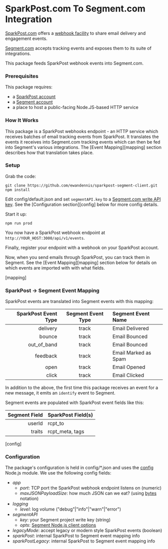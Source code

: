 # SparkPost.com To Segment.com Integration

[SparkPost.com](https://www.sparkpost.com/) offers a [webhook facility](https://www.sparkpost.com/api#/reference/webhooks) to share email delivery and engagement events.

[Segment.com](https://segment.com/) accepts tracking events and exposes them to its suite of integrations.

This package feeds SparkPost webhook events into Segment.com.

### Prerequisites

This package requires:

* a [SparkPost account](https://app.sparkpost.com/sign-up)
* a [Segment account](https://segment.com/signup)
* a place to host a public-facing Node.JS-based HTTP service

### How It Works

This package is a SparkPost webhooks endpoint - an HTTP service which receives batches of email tracking events from SparkPost.  It translates the events it receives into Segment.com tracking events which can then be fed into Segment's various integrations.  The [Event Mapping][mapping] section describes how that translation takes place.

### Setup

Grab the code:

```
git clone https://github.com/ewandennis/sparkpost-segment-client.git
npm install
```

Edit config/default.json and set ```segmentAPI.key``` to a [Segment.com write API key](https://segment.com/docs/libraries/http/#authentication).  See the [Configuration section][config] below for more config details.

Start it up:

```
npm run prod
```

You now have a SparkPost webhook endpoint at ```http://YOUR_HOST:3000/api/v1/events```.

Finally, register your endpoint with a webhook on your SparkPost account.

Now, when you send emails through SparkPost, you can track them in Segment.  See the [Event Mapping][mapping] section below for details on which events are imported with with what fields.

[mapping]
### SparkPost -> Segment Event Mapping

SparkPost events are translated into Segment events with this mapping:

SparkPost Event Type | Segment Event Type | Segment Event Name
--------------------:|:------------------:|:------------------
delivery             | track              | Email Delivered
bounce               | track              | Email Bounced
out_of_band          | track              | Email Bounced
feedback             | track              | Email Marked as Spam
open                 | track              | Email Opened
click                | track              | Email Clicked

In addition to the above, the first time this package receives an event for a new message, it emits an ```identify``` event to Segment.

Segment events are populated with SparkPost event fields like this:

Segment Field | SparkPost Field(s)
-------------:|:------------------
userId        | rcpt_to
traits        | rcpt_meta, tags

[config]
### Configuration

The package's configuration is held in config/*.json and uses the [config](https://github.com/lorenwest/node-config) Node.js module.  We use the following config fields:

* _app_
  * _port_: TCP port the SparkPost webhook endpoint listens on (numeric)
  * _maxJSONPayloadSize_: how much JSON can we eat? (using [bytes](https://www.npmjs.com/package/bytes) notation)
* _logging_
  * _level_: log volume ("debug"|"info"|"warn"|"error")
* _segmentAPI_
  * _key_: your Segment project write key (string)
  * _opts_: [Segment Node.js client options](https://segment.com/docs/libraries/node/quickstart/)
* _legacyMode_: accept legacy or modern style SparkPost events (boolean)
* _sparkPost_: internal SparkPost to Segment event mapping info
* _sparkPostLegacy_: internal SparkPost to Segment event mapping info

